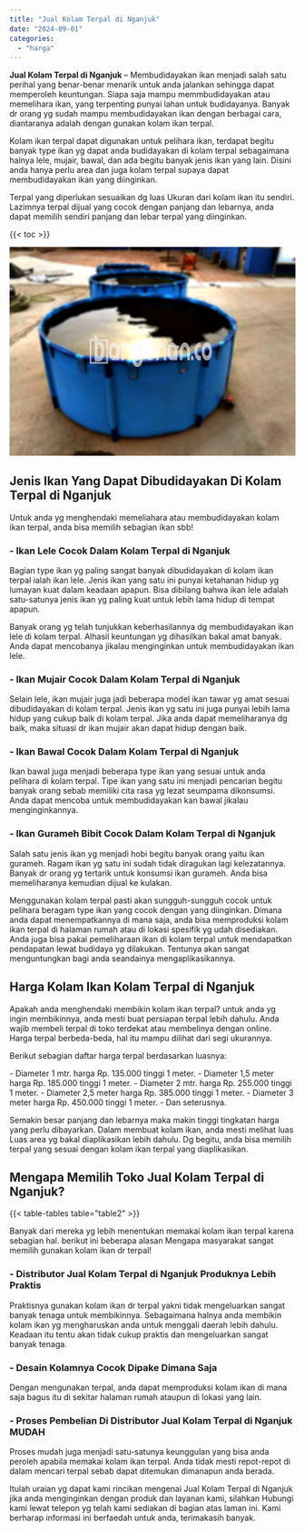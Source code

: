 ```yaml
---
title: "Jual Kolam Terpal di Nganjuk"
date: "2024-09-01"
categories: 
  - "harga"
---
```


**Jual Kolam Terpal di Nganjuk** – Membudidayakan ikan menjadi salah satu perihal yang benar-benar menarik untuk anda jalankan sehingga dapat memperoleh keuntungan. Siapa saja mampu memmbudidayakan atau memelihara ikan, yang terpenting punyai lahan untuk budidayanya. Banyak dr orang yg sudah mampu membudidayakan ikan dengan berbagai cara, diantaranya adalah dengan gunakan kolam ikan terpal.

Kolam ikan terpal dapat digunakan untuk pelihara ikan, terdapat begitu banyak type ikan yg dapat anda budidayakan di kolam terpal sebagaimana halnya lele, mujair, bawal, dan ada begitu banyak jenis ikan yang lain. Disini anda hanya perlu area dan juga kolam terpal supaya dapat membudidayakan ikan yang diinginkan.

Terpal yang diperlukan sesuaikan dg luas Ukuran dari kolam ikan itu sendiri. Lazimnya terpal dijual yang cocok dengan panjang dan lebarnya, anda dapat memilih sendiri panjang dan lebar terpal yang diinginkan.

{{< toc >}}

![Jual Kolam Terpal di Nganjuk](/images/jual-kolam-terpal-18.png)

## Jenis Ikan Yang Dapat Dibudidayakan Di Kolam Terpal di Nganjuk

Untuk anda yg menghendaki memeliahara atau membudidayakan kolam ikan terpal, anda bisa memilih sebagian ikan sbb!

### \- Ikan Lele Cocok Dalam Kolam Terpal di Nganjuk

Bagian type ikan yg paling sangat banyak dibudidayakan di kolam ikan terpal ialah ikan lele. Jenis ikan yang satu ini punyai ketahanan hidup yg lumayan kuat dalam keadaan apapun. Bisa dibilang bahwa ikan lele adalah satu-satunya jenis ikan yg paling kuat untuk lebih lama hidup di tempat apapun.

Banyak orang yg telah tunjukkan keberhasilannya dg membudidayakan ikan lele di kolam terpal. Alhasil keuntungan yg dihasilkan bakal amat banyak. Anda dapat mencobanya jikalau menginginkan untuk membudidayakan ikan lele.

### \- Ikan Mujair Cocok Dalam Kolam Terpal di Nganjuk

Selain lele, ikan mujair juga jadi beberapa model ikan tawar yg amat sesuai dibudidayakan di kolam terpal. Jenis ikan yg satu ini juga punyai lebih lama hidup yang cukup baik di kolam terpal. Jika anda dapat memeliharanya dg baik, maka situasi dr ikan mujair akan dapat hidup dengan baik.

### \- Ikan Bawal Cocok Dalam Kolam Terpal di Nganjuk

Ikan bawal juga menjadi beberapa type ikan yang sesuai untuk anda pelihara di kolam terpal. Tipe ikan yang satu ini menjadi pencarian begitu banyak orang sebab memiliki cita rasa yg lezat seumpama dikonsumsi. Anda dapat mencoba untuk membudidayakan kan bawal jikalau menginginkannya.

### \- Ikan Gurameh Bibit Cocok Dalam Kolam Terpal di Nganjuk

Salah satu jenis ikan yg menjadi hobi begitu banyak orang yaitu ikan gurameh. Ragam ikan yg satu ini sudah tidak diragukan lagi kelezatannya. Banyak dr orang yg tertarik untuk konsumsi ikan gurameh. Anda bisa memeliharanya kemudian dijual ke kulakan.

Menggunakan kolam terpal pasti akan sungguh-sungguh cocok untuk pelihara beragam type ikan yang cocok dengan yang diinginkan. Dimana anda dapat menempatkannya di mana saja, anda bisa memproduksi kolam ikan terpal di halaman rumah atau di lokasi spesifik yg udah disediakan. Anda juga bisa pakai pemeliharaan ikan di kolam terpal untuk mendapatkan pendapatan lewat budidaya yg dilakukan. Tentunya akan sangat menguntungkan bagi anda seandainya mengaplikasikannya.

## Harga Kolam Ikan Kolam Terpal di Nganjuk

Apakah anda menghendaki membikin kolam ikan terpal? untuk anda yg ingin membikinnya, anda mesti buat persiapan terpal lebih dahulu. Anda wajib membeli terpal di toko terdekat atau membelinya dengan online. Harga terpal berbeda-beda, hal itu mampu dilihat dari segi ukurannya.

Berikut sebagian daftar harga terpal berdasarkan luasnya:

\- Diameter 1 mtr. harga Rp. 135.000 tinggi 1 meter. - Diameter 1,5 meter harga Rp. 185.000 tinggi 1 meter. - Diameter 2 mtr. harga Rp. 255.000 tinggi 1 meter. - Diameter 2,5 meter harga Rp. 385.000 tinggi 1 meter. - Diameter 3 meter harga Rp. 450.000 tinggi 1 meter. - Dan seterusnya.

Semakin besar panjang dan lebarnya maka makin tinggi tingkatan harga yang perlu dibayarkan. Dalam membuat kolam ikan, anda mesti melihat luas Luas area yg bakal diaplikasikan lebih dahulu. Dg begitu, anda bisa memilih terpal yang sesuai dengan kolam ikan terpal yang diaplikasikan.

## Mengapa Memilih Toko Jual Kolam Terpal di Nganjuk?

{{< table-tables table="table2" >}}

Banyak dari mereka yg lebih menentukan memakai kolam ikan terpal karena sebagian hal. berikut ini beberapa alasan Mengapa masyarakat sangat memilih gunakan kolam ikan dr terpal!

### \- Distributor Jual Kolam Terpal di Nganjuk Produknya Lebih Praktis

Praktisnya gunakan kolam ikan dr terpal yakni tidak mengeluarkan sangat banyak tenaga untuk membikinnya. Sebagaimana halnya anda membikin kolam ikan yg mengharuskan anda untuk menggali daerah lebih dahulu. Keadaan itu tentu akan tidak cukup praktis dan mengeluarkan sangat banyak tenaga.

### \- Desain Kolamnya Cocok Dipake Dimana Saja

Dengan mengunakan terpal, anda dapat memproduksi kolam ikan di mana saja bagus itu di sekitar halaman rumah ataupun di lokasi yang lain.

### \- Proses Pembelian Di Distributor Jual Kolam Terpal di Nganjuk MUDAH

Proses mudah juga menjadi satu-satunya keunggulan yang bisa anda peroleh apabila memakai kolam ikan terpal. Anda tidak mesti repot-repot di dalam mencari terpal sebab dapat ditemukan dimanapun anda berada.

Itulah uraian yg dapat kami rincikan mengenai Jual Kolam Terpal di Nganjuk jika anda menginginkan dengan produk dan layanan kami, silahkan Hubungi kami lewat telepon yg telah kami sediakan di bagian atas laman ini. Kami berharap informasi ini berfaedah untuk anda, terimakasih banyak.
